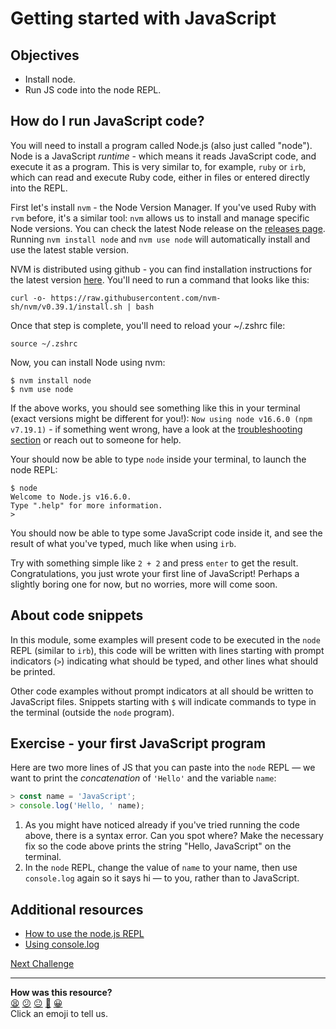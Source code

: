 # Getting started with JavaScript

## Objectives

 * Install node.
 * Run JS code into the node REPL.

## How do I run JavaScript code?

You will need to install a program called Node.js (also just called "node"). Node is a JavaScript *runtime* - which means it reads JavaScript code, and execute it as a program. This is very similar to, for example, `ruby` or `irb`, which can read and execute Ruby code, either in files or entered directly into the REPL.

First let's install `nvm` - the Node Version Manager. If you've used Ruby with `rvm` before, it's a similar tool: `nvm` allows us to install and manage specific Node versions. You can check the latest Node release on the [releases page](https://nodejs.org/en/about/releases/). Running `nvm install node` and `nvm use node` will automatically install and use the latest stable version.

NVM is distributed using github - you can find installation instructions for the latest version [here](https://github.com/nvm-sh/nvm#installing-and-updating). You'll need to run a command that looks like this: 

```
curl -o- https://raw.githubusercontent.com/nvm-sh/nvm/v0.39.1/install.sh | bash
```

Once that step is complete, you'll need to reload your ~/.zshrc file:

```
source ~/.zshrc
```

Now, you can install Node using nvm:

```
$ nvm install node
$ nvm use node
```

If the above works, you should see something like this in your terminal (exact versions might be different for you!): `Now using node v16.6.0 (npm v7.19.1)` - if something went wrong, have a look at the [troubleshooting section](https://github.com/nvm-sh/nvm#troubleshooting-on-macos) or reach out to someone for help.

Your should now be able to type `node` inside your terminal, to launch the node REPL: 
```
$ node
Welcome to Node.js v16.6.0.
Type ".help" for more information.
> 
```

You should now be able to type some JavaScript code inside it, and see the result of what you've typed, much like when using `irb`. 

Try with something simple like `2 + 2` and press `enter` to get the result. Congratulations, you just wrote your first line of JavaScript! Perhaps a slightly boring one for now, but no worries, more will come soon.

## About code snippets

In this module, some examples will present code to be executed in the `node` REPL (similar to `irb`), this code will be written with lines starting with prompt indicators (`>`) indicating what should be typed, and other lines what should be printed.

Other code examples without prompt indicators at all should be written to JavaScript files. Snippets starting with `$` will indicate commands to type in the terminal (outside the `node` program).

## Exercise - your first JavaScript program

Here are two more lines of JS that you can paste into the `node` REPL — we want to print the *concatenation* of `'Hello'` and the variable `name`:

```javascript
> const name = 'JavaScript';
> console.log('Hello, ' name);
```

1. As you might have noticed already if you've tried running the code above, there is a syntax error. Can you spot where? Make the necessary fix so the code above prints the string "Hello, JavaScript" on the terminal.
2. In the `node` REPL, change the value of `name` to your name, then use `console.log` again so it says hi — to you, rather than to JavaScript.

## Additional resources

 * [How to use the node.js REPL](https://nodejs.dev/learn/how-to-use-the-nodejs-repl)
 * [Using console.log](https://nodejs.dev/learn/output-to-the-command-line-using-nodejs)


[Next Challenge](02_running_js_files.md)

<!-- BEGIN GENERATED SECTION DO NOT EDIT -->

---

**How was this resource?**  
[😫](https://airtable.com/shrUJ3t7KLMqVRFKR?prefill_Repository=makersacademy/javascript-fundamentals&prefill_File=contents/01_getting_started.md&prefill_Sentiment=😫) [😕](https://airtable.com/shrUJ3t7KLMqVRFKR?prefill_Repository=makersacademy/javascript-fundamentals&prefill_File=contents/01_getting_started.md&prefill_Sentiment=😕) [😐](https://airtable.com/shrUJ3t7KLMqVRFKR?prefill_Repository=makersacademy/javascript-fundamentals&prefill_File=contents/01_getting_started.md&prefill_Sentiment=😐) [🙂](https://airtable.com/shrUJ3t7KLMqVRFKR?prefill_Repository=makersacademy/javascript-fundamentals&prefill_File=contents/01_getting_started.md&prefill_Sentiment=🙂) [😀](https://airtable.com/shrUJ3t7KLMqVRFKR?prefill_Repository=makersacademy/javascript-fundamentals&prefill_File=contents/01_getting_started.md&prefill_Sentiment=😀)  
Click an emoji to tell us.

<!-- END GENERATED SECTION DO NOT EDIT -->
